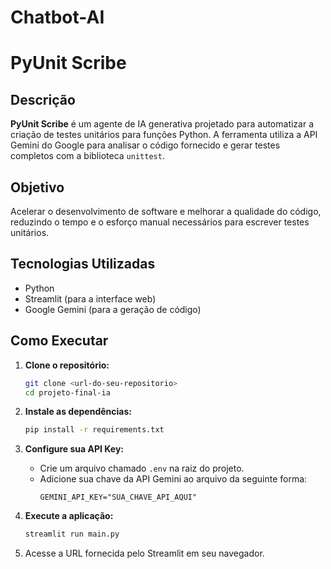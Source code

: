 # Chatbot-AI

# PyUnit Scribe

## Descrição

**PyUnit Scribe** é um agente de IA generativa projetado para automatizar a criação de testes unitários para funções Python. A ferramenta utiliza a API Gemini do Google para analisar o código fornecido e gerar testes completos com a biblioteca `unittest`.

## Objetivo

Acelerar o desenvolvimento de software e melhorar a qualidade do código, reduzindo o tempo e o esforço manual necessários para escrever testes unitários.

## Tecnologias Utilizadas

- Python
- Streamlit (para a interface web)
- Google Gemini (para a geração de código)

## Como Executar

1.  **Clone o repositório:**
    ```bash
    git clone <url-do-seu-repositorio>
    cd projeto-final-ia
    ```

2.  **Instale as dependências:**
    ```bash
    pip install -r requirements.txt
    ```

3.  **Configure sua API Key:**
    - Crie um arquivo chamado `.env` na raiz do projeto.
    - Adicione sua chave da API Gemini ao arquivo da seguinte forma:
      ```
      GEMINI_API_KEY="SUA_CHAVE_API_AQUI"
      ```

4.  **Execute a aplicação:**
    ```bash
    streamlit run main.py
    ```

5.  Acesse a URL fornecida pelo Streamlit em seu navegador.